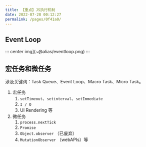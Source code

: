 ```yaml
---
title: 【重点】JS执行机制
date: 2022-07-28 00:12:27
permalink: /pages/0f41a0/
---
```



## Event Loop
::: center
img](~@alias/eventloop.png)
:::


## 宏任务和微任务
涉及关键词：Task Queue、Event Loop、Macro Task、Micro Task。

1. 宏任务 
   1. `setTimeout`、`setinterval`、`setImmediate` 
   2. `I / O`
   3. UI Rendering 等 
2. 微任务 
   1. `process.nextTick`
   2. `Promise` 
   3. `Object.observer` （已废弃）
   4. `MutationObserver` （webAPIs）等












